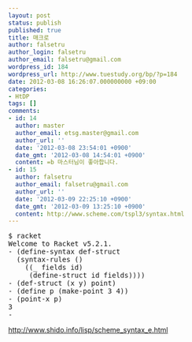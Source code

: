 ```yaml
---
layout: post
status: publish
published: true
title: 매크로
author: falsetru
author_login: falsetru
author_email: falsetru@gmail.com
wordpress_id: 184
wordpress_url: http://www.tuestudy.org/bp/?p=184
date: 2012-03-08 16:26:07.000000000 +09:00
categories:
- HtDP
tags: []
comments:
- id: 14
  author: master
  author_email: etsg.master@gmail.com
  author_url: ''
  date: '2012-03-08 23:54:01 +0900'
  date_gmt: '2012-03-08 14:54:01 +0900'
  content: =b 마스터님이 좋아합니다.
- id: 15
  author: falsetru
  author_email: falsetru@gmail.com
  author_url: ''
  date: '2012-03-09 22:25:10 +0900'
  date_gmt: '2012-03-09 13:25:10 +0900'
  content: http://www.scheme.com/tspl3/syntax.html
---
```

<pre>$ racket
Welcome to Racket v5.2.1.
- (define-syntax def-struct
  (syntax-rules ()
    ((_ fields id)
     (define-struct id fields))))
- (def-struct (x y) point)
- (define p (make-point 3 4))
- (point-x p)
3
- 
</pre>


<a href="http://www.shido.info/lisp/scheme_syntax_e.html">http://www.shido.info/lisp/scheme_syntax_e.html</a>

